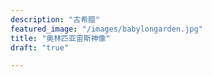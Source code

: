 ```yaml
---
description: "古希腊"
featured_image: "/images/babylongarden.jpg"
title: "奥林匹亚宙斯神像"
draft: "true"

---
```


